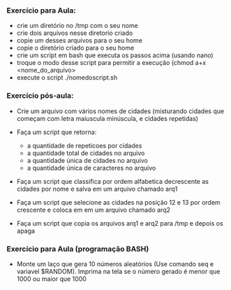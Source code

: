 ### Exercício para Aula:
* crie um diretório no /tmp com o seu nome
* crie dois arquivos nesse diretorio criado
* copie um desses arquivos para o seu home
* copie o diretório criado para o seu home
* crie um script em bash que executa os passos acima (usando nano)
* troque o modo desse script para permitir a execução (chmod a+x <nome_do_arquivo>
* execute o script ./nomedoscript.sh

### Exercício pós-aula:
* Crie um arquivo com vários nomes de cidades (misturando cidades que começam com letra maíuscula minúscula, e cidades repetidas)
* Faça um script que retorna:
  * a quantidade de repeticoes por cidades
  * a quantidade total de cidades no arquivo
  * a quantidade única de cidades no arquivo
  * a quantidade única de caracteres no arquivo

* Faça um script que classifica por ordem alfabetica decrescente as cidades por nome e salva em um arquivo chamado arq1
* Faça um script que selecione as cidades na posição 12 e 13 por ordem crescente e coloca em em um arquivo chamado arq2
* Faça um script que copia os arquivos arq1 e arq2 para /tmp e depois os apaga

### Exercício para Aula (programação BASH)

* Monte um laço que gera 10 números aleatórios (Use comando seq e variavel $RANDOM). Imprima na tela se o número gerado é menor que 1000 ou maior que 1000
